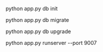

python app.py db init

python app.py db migrate

python app.py db upgrade



python app.py runserver --port 9007

